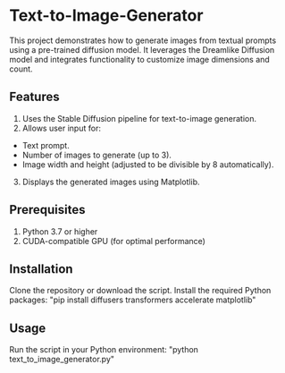 # Text-to-Image-Generator
This project demonstrates how to generate images from textual prompts using a pre-trained diffusion model. It leverages the Dreamlike Diffusion model and integrates functionality to customize image dimensions and count.
## Features
1. Uses the Stable Diffusion pipeline for text-to-image generation.
2. Allows user input for:
- Text prompt.
- Number of images to generate (up to 3).
- Image width and height (adjusted to be divisible by 8 automatically).
3. Displays the generated images using Matplotlib.
## Prerequisites
1. Python 3.7 or higher
2. CUDA-compatible GPU (for optimal performance)
## Installation
Clone the repository or download the script.
Install the required Python packages: "pip install diffusers transformers accelerate matplotlib"
## Usage
Run the script in your Python environment: "python text_to_image_generator.py"
